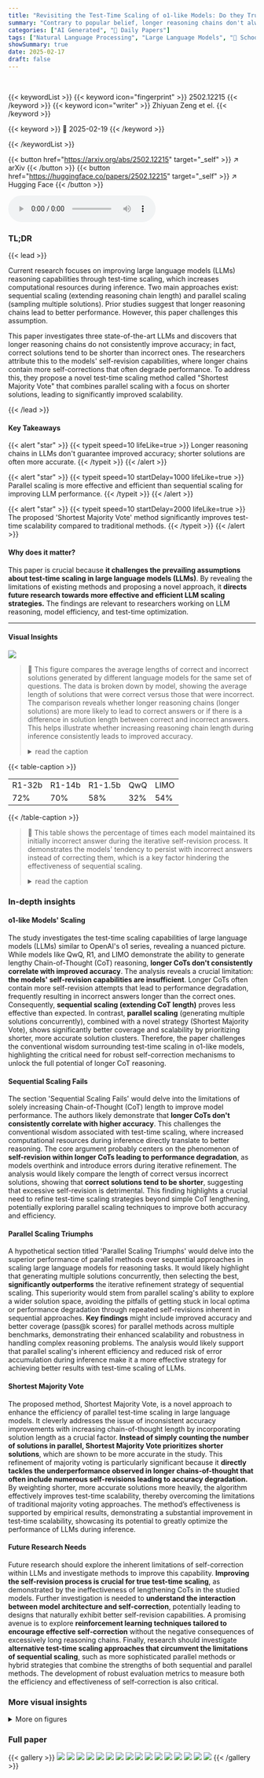 ```yaml
---
title: "Revisiting the Test-Time Scaling of o1-like Models: Do they Truly Possess Test-Time Scaling Capabilities?"
summary: "Contrary to popular belief, longer reasoning chains don't always boost Large Language Model (LLM) accuracy; this research reveals that parallel scaling with shorter solutions outperforms sequential sc..."
categories: ["AI Generated", "🤗 Daily Papers"]
tags: ["Natural Language Processing", "Large Language Models", "🏢 School of Computer Science, Fudan University",]
showSummary: true
date: 2025-02-17
draft: false
---
```


<br>

{{< keywordList >}}
{{< keyword icon="fingerprint" >}} 2502.12215 {{< /keyword >}}
{{< keyword icon="writer" >}} Zhiyuan Zeng et el. {{< /keyword >}}
 
{{< keyword >}} 🤗 2025-02-19 {{< /keyword >}}
 
{{< /keywordList >}}

{{< button href="https://arxiv.org/abs/2502.12215" target="_self" >}}
↗ arXiv
{{< /button >}}
{{< button href="https://huggingface.co/papers/2502.12215" target="_self" >}}
↗ Hugging Face
{{< /button >}}



<audio controls>
    <source src="https://ai-paper-reviewer.com/2502.12215/podcast.wav" type="audio/wav">
    Your browser does not support the audio element.
</audio>


### TL;DR


{{< lead >}}

Current research focuses on improving large language models (LLMs) reasoning capabilities through test-time scaling, which increases computational resources during inference.  Two main approaches exist: sequential scaling (extending reasoning chain length) and parallel scaling (sampling multiple solutions).  Prior studies suggest that longer reasoning chains lead to better performance. However, this paper challenges this assumption.

This paper investigates three state-of-the-art LLMs and discovers that longer reasoning chains do not consistently improve accuracy; in fact, correct solutions tend to be shorter than incorrect ones.  The researchers attribute this to the models' self-revision capabilities, where longer chains contain more self-corrections that often degrade performance.  To address this, they propose a novel test-time scaling method called "Shortest Majority Vote" that combines parallel scaling with a focus on shorter solutions, leading to significantly improved scalability.

{{< /lead >}}


#### Key Takeaways

{{< alert "star" >}}
{{< typeit speed=10 lifeLike=true >}} Longer reasoning chains in LLMs don't guarantee improved accuracy; shorter solutions are often more accurate. {{< /typeit >}}
{{< /alert >}}

{{< alert "star" >}}
{{< typeit speed=10 startDelay=1000 lifeLike=true >}} Parallel scaling is more effective and efficient than sequential scaling for improving LLM performance. {{< /typeit >}}
{{< /alert >}}

{{< alert "star" >}}
{{< typeit speed=10 startDelay=2000 lifeLike=true >}} The proposed 'Shortest Majority Vote' method significantly improves test-time scalability compared to traditional methods. {{< /typeit >}}
{{< /alert >}}

#### Why does it matter?
This paper is crucial because **it challenges the prevailing assumptions about test-time scaling in large language models (LLMs)**. By revealing the limitations of existing methods and proposing a novel approach, it **directs future research towards more effective and efficient LLM scaling strategies.**  The findings are relevant to researchers working on LLM reasoning, model efficiency, and test-time optimization.

------
#### Visual Insights



![](https://arxiv.org/html/2502.12215/x1.png)

> 🔼 This figure compares the average lengths of correct and incorrect solutions generated by different language models for the same set of questions.  The data is broken down by model, showing the average length of solutions that were correct versus those that were incorrect.  The comparison reveals whether longer reasoning chains (longer solutions) are more likely to lead to correct answers or if there is a difference in solution length between correct and incorrect answers. This helps illustrate whether increasing reasoning chain length during inference consistently leads to improved accuracy.
> <details>
> <summary>read the caption</summary>
> Figure 1: The average length of correct solutions versus incorrect solutions evaluated on the same questions. For each question, solution lengths were averaged separately for correct and incorrect responses, then averaged across all questions.
> </details>





{{< table-caption >}}
<table class="ltx_tabular ltx_centering ltx_align_middle" id="S4.T1.1">
<tbody class="ltx_tbody">
<tr class="ltx_tr" id="S4.T1.1.1.1">
<td class="ltx_td ltx_align_center ltx_border_tt" id="S4.T1.1.1.1.1">R1-32b</td>
<td class="ltx_td ltx_align_center ltx_border_tt" id="S4.T1.1.1.1.2">R1-14b</td>
<td class="ltx_td ltx_align_center ltx_border_tt" id="S4.T1.1.1.1.3">R1-1.5b</td>
<td class="ltx_td ltx_align_center ltx_border_tt" id="S4.T1.1.1.1.4">QwQ</td>
<td class="ltx_td ltx_align_left ltx_border_tt" id="S4.T1.1.1.1.5">LIMO</td>
</tr>
<tr class="ltx_tr" id="S4.T1.1.2.2">
<td class="ltx_td ltx_align_center ltx_border_bb ltx_border_t" id="S4.T1.1.2.2.1">72%</td>
<td class="ltx_td ltx_align_center ltx_border_bb ltx_border_t" id="S4.T1.1.2.2.2">70%</td>
<td class="ltx_td ltx_align_center ltx_border_bb ltx_border_t" id="S4.T1.1.2.2.3">58%</td>
<td class="ltx_td ltx_align_center ltx_border_bb ltx_border_t" id="S4.T1.1.2.2.4">32%</td>
<td class="ltx_td ltx_align_left ltx_border_bb ltx_border_t" id="S4.T1.1.2.2.5">54%</td>
</tr>
</tbody>
</table>{{< /table-caption >}}

> 🔼 This table shows the percentage of times each model maintained its initially incorrect answer during the iterative self-revision process.  It demonstrates the models' tendency to persist with incorrect answers instead of correcting them, which is a key factor hindering the effectiveness of sequential scaling.
> <details>
> <summary>read the caption</summary>
> Table 1: The proportion of the revisions that models sitck to the original wrong answers.
> </details>





### In-depth insights


#### o1-like Models' Scaling
The study investigates the test-time scaling capabilities of large language models (LLMs) similar to OpenAI's o1 series, revealing a nuanced picture.  While models like QwQ, R1, and LIMO demonstrate the ability to generate lengthy Chain-of-Thought (CoT) reasoning, **longer CoTs don't consistently correlate with improved accuracy**.  The analysis reveals a crucial limitation:  **the models' self-revision capabilities are insufficient**.  Longer CoTs often contain more self-revision attempts that lead to performance degradation, frequently resulting in incorrect answers longer than the correct ones. Consequently, **sequential scaling (extending CoT length)** proves less effective than expected.  In contrast, **parallel scaling** (generating multiple solutions concurrently), combined with a novel strategy (Shortest Majority Vote), shows significantly better coverage and scalability by prioritizing shorter, more accurate solution clusters.  Therefore, the paper challenges the conventional wisdom surrounding test-time scaling in o1-like models, highlighting the critical need for robust self-correction mechanisms to unlock the full potential of longer CoT reasoning.

#### Sequential Scaling Fails
The section 'Sequential Scaling Fails' would delve into the limitations of solely increasing Chain-of-Thought (CoT) length to improve model performance.  The authors likely demonstrate that **longer CoTs don't consistently correlate with higher accuracy**.  This challenges the conventional wisdom associated with test-time scaling, where increased computational resources during inference directly translate to better reasoning.  The core argument probably centers on the phenomenon of **self-revision within longer CoTs leading to performance degradation**, as models overthink and introduce errors during iterative refinement.  The analysis would likely compare the length of correct versus incorrect solutions, showing that **correct solutions tend to be shorter**, suggesting that excessive self-revision is detrimental.  This finding highlights a crucial need to refine test-time scaling strategies beyond simple CoT lengthening, potentially exploring parallel scaling techniques to improve both accuracy and efficiency.

#### Parallel Scaling Triumphs
A hypothetical section titled 'Parallel Scaling Triumphs' would delve into the superior performance of parallel methods over sequential approaches in scaling large language models for reasoning tasks.  It would likely highlight that generating multiple solutions concurrently, then selecting the best, **significantly outperforms** the iterative refinement strategy of sequential scaling. This superiority would stem from parallel scaling's ability to explore a wider solution space, avoiding the pitfalls of getting stuck in local optima or performance degradation through repeated self-revisions inherent in sequential approaches.  **Key findings** might include improved accuracy and better coverage (pass@k scores) for parallel methods across multiple benchmarks, demonstrating their enhanced scalability and robustness in handling complex reasoning problems. The analysis would likely support that parallel scaling's inherent efficiency and reduced risk of error accumulation during inference make it a more effective strategy for achieving better results with test-time scaling of LLMs.

#### Shortest Majority Vote
The proposed method, Shortest Majority Vote, is a novel approach to enhance the efficiency of parallel test-time scaling in large language models.  It cleverly addresses the issue of inconsistent accuracy improvements with increasing chain-of-thought length by incorporating solution length as a crucial factor. **Instead of simply counting the number of solutions in parallel, Shortest Majority Vote prioritizes shorter solutions**, which are shown to be more accurate in the study. This refinement of majority voting is particularly significant because it **directly tackles the underperformance observed in longer chains-of-thought that often include numerous self-revisions leading to accuracy degradation.** By weighting shorter, more accurate solutions more heavily, the algorithm effectively improves test-time scalability, thereby overcoming the limitations of traditional majority voting approaches. The method’s effectiveness is supported by empirical results, demonstrating a substantial improvement in test-time scalability, showcasing its potential to greatly optimize the performance of LLMs during inference.

#### Future Research Needs
Future research should explore the inherent limitations of self-correction within LLMs and investigate methods to improve this capability.  **Improving the self-revision process is crucial for true test-time scaling**, as demonstrated by the ineffectiveness of lengthening CoTs in the studied models.  Further investigation is needed to **understand the interaction between model architecture and self-correction**, potentially leading to designs that naturally exhibit better self-revision capabilities.  A promising avenue is to explore **reinforcement learning techniques tailored to encourage effective self-correction** without the negative consequences of excessively long reasoning chains.  Finally, research should investigate **alternative test-time scaling approaches that circumvent the limitations of sequential scaling**, such as more sophisticated parallel methods or hybrid strategies that combine the strengths of both sequential and parallel methods.  The development of robust evaluation metrics to measure both the efficiency and effectiveness of self-correction is also critical.


### More visual insights

<details>
<summary>More on figures
</summary>


![](https://arxiv.org/html/2502.12215/x2.png)

> 🔼 This figure shows the average lengths of solutions categorized into five groups based on their rank (from shortest to longest) for four different models (QwQ, R1-Distill-32b, R1-Distill-14b, R1-Distill-1.5b and LIMO) across four benchmarks (MATH, AIME, Omini-MATH, and GPQA).  The x-axis represents the group number (1 being shortest, 5 being longest), while the y-axis represents the average solution length in tokens for each group.  The figure helps visualize the diversity of solution lengths generated by each model and across the different benchmarks.
> <details>
> <summary>read the caption</summary>
> (a) Evaluation for Solution length.
> </details>



![](https://arxiv.org/html/2502.12215/x3.png)

> 🔼 This figure shows the accuracy of different groups of solutions for four benchmark datasets (MATH, AIME, Omini-MATH, and GPQA). The solutions are categorized into five groups based on their length.  Group 1 contains the shortest solutions and Group 5 contains the longest solutions. The graph displays the accuracy for each group in each dataset.  This visualization helps to understand the relationship between solution length and accuracy for different models.
> <details>
> <summary>read the caption</summary>
> (b) Evaluation for accuracy.
> </details>



![](https://arxiv.org/html/2502.12215/x4.png)

> 🔼 Figure 2 shows the results of an experiment to investigate the relationship between solution length and accuracy in the QwQ and R1 models. The models generated multiple solutions for the same questions, and these solutions were categorized into five groups based on their lengths: shortest, short, medium, long, and longest. The figure contains two subfigures: (a) shows the average length of solutions in each group, demonstrating that the average length increases with each successive group; (b) shows the average accuracy of solutions in each group, illustrating that there is no clear trend between solution length and accuracy.  This indicates that longer solutions do not necessarily lead to higher accuracy.
> <details>
> <summary>read the caption</summary>
> Figure 2: Solutions of QwQ and R1 were categorized into different groups according to their length and evaluated in terms of solution length (a) and accuracy (b). The categorization of solutions is progressed for each question independently, i.e., all groups of solutions are corresponding to the same questions.
> </details>



![](https://arxiv.org/html/2502.12215/x5.png)

> 🔼 This figure shows the relationship between the model's accuracy and the maximum number of tokens it is allowed to generate (Max Token Limitation).  It helps to understand whether limiting the maximum number of tokens affects the model's performance, particularly when generating long solutions, and whether increasing the token limit beyond a certain point provides diminishing returns.
> <details>
> <summary>read the caption</summary>
> (a) Max Token Limitation
> </details>



![](https://arxiv.org/html/2502.12215/x6.png)

> 🔼 The figure shows the relationship between the average number of occurrences of the word 'wait' in a solution and the length of that solution. The word 'wait' is an indicator of self-revision during the solution generation process. The figure demonstrates that longer solutions tend to contain more instances of self-revision. This suggests that longer reasoning chains do not always lead to better performance, as self-revisions may introduce errors or cause the model to deviate from the correct solution path.
> <details>
> <summary>read the caption</summary>
> (b) Frequence of “Wait”
> </details>



![](https://arxiv.org/html/2502.12215/x7.png)

> 🔼 Figure 3 demonstrates the impact of the maximum token limit and self-revision on model performance.  Panel (a) shows that there's an optimal token limit beyond which accuracy does not consistently improve, suggesting the models might not benefit from excessively long generations. Panel (b) illustrates a positive correlation between solution length and the frequency of 'wait' markers (indicating self-revision). This suggests that longer solutions often involve more self-correction attempts.
> <details>
> <summary>read the caption</summary>
> Figure 3: (a): The relationship between model accuracy and the generation parameter Max Token Limitation. (b): The relationship between solution length and the average number of “wait” occur in a solution.
> </details>



![](https://arxiv.org/html/2502.12215/x8.png)

> 🔼 The figure shows the accuracy of three different models (R1-Distill-32b, R1-Distill-14b, and LIMO) during a sequential revision process.  The x-axis represents the iteration number of the revision process, indicating how many times the model refined its answer. The y-axis displays the accuracy of the model's response at each iteration.  The plot illustrates how accuracy changes as the model iteratively revises its answer. This is related to the concept of 'self-revision' in large language models, where the model refines its initial response based on its own assessment.
> <details>
> <summary>read the caption</summary>
> (a) Acc of R1-Distill-32b, 14b and LIMO
> </details>



![](https://arxiv.org/html/2502.12215/x9.png)

> 🔼 This figure (4b) presents the accuracy of the R1-Distill-1.5b and QwQ models during sequential revisions.  It shows how the accuracy of these models changes as they undergo multiple self-revision iterations. The x-axis represents the number of revision iterations, and the y-axis represents the model's accuracy.  The plot allows for a comparison of the accuracy trends of these two models in response to iterative self-refinement, illustrating how their performance evolves with increasing numbers of revisions.
> <details>
> <summary>read the caption</summary>
> (b) Acc of R1-Distill-1.5b, QwQ
> </details>



![](https://arxiv.org/html/2502.12215/x10.png)

> 🔼 This figure shows how the length of solutions changes as the model undergoes iterative revisions during the sequential scaling process.  Specifically, it visualizes the trend of solution length across multiple revision steps to illustrate whether the solution length consistently increases or shows other patterns.
> <details>
> <summary>read the caption</summary>
> (c) Solution lengths during revisions.
> </details>



![](https://arxiv.org/html/2502.12215/x11.png)

> 🔼 This figure displays the impact of iterative refinement on model accuracy and solution length.  Subfigure (a) and (b) show accuracy changes across multiple revision steps for several large language models (LLMs), highlighting variations in how effectively these models improve their answers through iterative self-correction. Subfigure (c) demonstrates a consistent increase in solution length as the number of revision steps increases, irrespective of accuracy improvements. This suggests that longer reasoning chains are not always correlated with accuracy gains in these models.
> <details>
> <summary>read the caption</summary>
> Figure 4: (a): Accuracy of R1-Distill-32b, R1-Distill-14b and LIMO during sequential revisions. (b): Accuracy of R1-Distill-1.5b and QwQ during sequential revisions. (c) Solution length increased with the more revision steps.
> </details>



![](https://arxiv.org/html/2502.12215/x12.png)

> 🔼 This figure shows the results of an experiment investigating the effectiveness of self-revision during sequential scaling. It plots the ratio of times an initially correct answer was changed to an incorrect one (correct to wrong) against the ratio of initially incorrect answers that were changed to correct ones (wrong to correct). The x-axis represents the number of sequential revision steps, and the y-axis shows the ratio.  The graph displays how the model's self-correction ability changes as the process iterates. Different colored lines represent different language models (QwQ, R1-Distill-1.5b, R1-Distill-14b, R1-Distill-32b, and LIMO), allowing for a comparison of their performance.
> <details>
> <summary>read the caption</summary>
> Figure 5: The ratio of turning an initial correct answer to incorrect one (correct to wrong) and an initial incorrect answer to a correct one (wrong to correct) during sequential scaling.
> </details>



![](https://arxiv.org/html/2502.12215/x13.png)

> 🔼 This figure shows the relationship between the number of tokens used and the coverage achieved by different test-time scaling strategies (sequential and parallel) on the AIME benchmark. The coverage is defined as the proportion of questions where at least one of the generated solutions is correct. This figure helps illustrate the effectiveness of parallel scaling, compared to sequential scaling, in improving the model's ability to find correct answers.
> <details>
> <summary>read the caption</summary>
> (a) Evaluation on Coverage.
> </details>



![](https://arxiv.org/html/2502.12215/x14.png)

> 🔼 This figure displays the accuracy of different groups of solutions categorized by their length for the QwQ and R1 models across four benchmarks (MATH, AIME, Omini-MATH, and GPQA). Each benchmark's accuracy is shown in a separate subplot, with groups of solutions (1 to 5) arranged along the x-axis. Group 1 represents the shortest solutions, while Group 5 represents the longest solutions. The y-axis represents the accuracy of the solutions in each group. The figure illustrates whether longer solutions consistently lead to better accuracy.
> <details>
> <summary>read the caption</summary>
> (b) Evaluation on Accuracy
> </details>



![](https://arxiv.org/html/2502.12215/x15.png)

> 🔼 Figure 6 presents a comparative analysis of sequential and parallel scaling methods on the AIME benchmark.  Subfigure (a) shows the coverage (pass@k score), illustrating the proportion of times at least one of the multiple generated solutions contains the correct answer, as a function of the number of tokens used for both sequential scaling (iterative prompting for self-revision) and parallel scaling (sampling multiple solutions). Subfigure (b) displays the accuracy of these two methods under the same conditions, indicating the percentage of times the correct answer was selected.
> <details>
> <summary>read the caption</summary>
> Figure 6: (a): the coverage of sequential scaling and parallel scaling on AIME. (b): the accuracy of squential revision and majority vote on AIME.
> </details>



![](https://arxiv.org/html/2502.12215/x16.png)

> 🔼 This figure (Figure 7) showcases the performance comparison of three parallel scaling methods: Majority Vote, Shortest, and Shortest Majority Vote, all evaluated on the AIME benchmark.  The x-axis represents the number of tokens used during parallel solution generation, and the y-axis indicates the accuracy achieved by each method. The graph displays how the accuracy of each method changes with the increase of allocated tokens. This allows for a direct comparison of the effectiveness of these three approaches in enhancing the model's reasoning capability through parallel scaling.
> <details>
> <summary>read the caption</summary>
> Figure 7: Parallel-scaling performance of Majority Vote, Shortest and Shortest Majority Vote on AIME.
> </details>



![](https://arxiv.org/html/2502.12215/x17.png)

> 🔼 Figure 8 presents a detailed analysis of the distribution of correct solutions and their corresponding token counts across different solution length categories.  The data is visualized to show how the number of correct solutions and total tokens varies as solution length increases. This helps in understanding the relationship between solution length and accuracy, revealing whether longer solutions consistently lead to more accurate answers or if there's a different trend.
> <details>
> <summary>read the caption</summary>
> Figure 8: The number of correct solutions and tokens distributed across groups of different lengths.
> </details>



</details>






### Full paper

{{< gallery >}}
<img src="https://ai-paper-reviewer.com/2502.12215/1.png" class="grid-w50 md:grid-w33 xl:grid-w25" />
<img src="https://ai-paper-reviewer.com/2502.12215/2.png" class="grid-w50 md:grid-w33 xl:grid-w25" />
<img src="https://ai-paper-reviewer.com/2502.12215/3.png" class="grid-w50 md:grid-w33 xl:grid-w25" />
<img src="https://ai-paper-reviewer.com/2502.12215/4.png" class="grid-w50 md:grid-w33 xl:grid-w25" />
<img src="https://ai-paper-reviewer.com/2502.12215/5.png" class="grid-w50 md:grid-w33 xl:grid-w25" />
<img src="https://ai-paper-reviewer.com/2502.12215/6.png" class="grid-w50 md:grid-w33 xl:grid-w25" />
<img src="https://ai-paper-reviewer.com/2502.12215/7.png" class="grid-w50 md:grid-w33 xl:grid-w25" />
<img src="https://ai-paper-reviewer.com/2502.12215/8.png" class="grid-w50 md:grid-w33 xl:grid-w25" />
<img src="https://ai-paper-reviewer.com/2502.12215/9.png" class="grid-w50 md:grid-w33 xl:grid-w25" />
<img src="https://ai-paper-reviewer.com/2502.12215/10.png" class="grid-w50 md:grid-w33 xl:grid-w25" />
<img src="https://ai-paper-reviewer.com/2502.12215/11.png" class="grid-w50 md:grid-w33 xl:grid-w25" />
<img src="https://ai-paper-reviewer.com/2502.12215/12.png" class="grid-w50 md:grid-w33 xl:grid-w25" />
<img src="https://ai-paper-reviewer.com/2502.12215/13.png" class="grid-w50 md:grid-w33 xl:grid-w25" />
<img src="https://ai-paper-reviewer.com/2502.12215/14.png" class="grid-w50 md:grid-w33 xl:grid-w25" />
<img src="https://ai-paper-reviewer.com/2502.12215/15.png" class="grid-w50 md:grid-w33 xl:grid-w25" />
<img src="https://ai-paper-reviewer.com/2502.12215/16.png" class="grid-w50 md:grid-w33 xl:grid-w25" />
{{< /gallery >}}